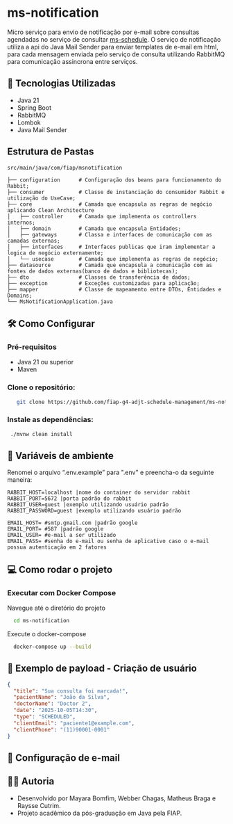 
# ms-notification

Micro serviço para envio de notificação por e-mail sobre consultas agendadas no serviço de consultar [ms-schedule](https://github.com/fiap-g4-adjt-schedule-management/ms-schedule).
O serviço de notificação utiliza a api do Java Mail Sender para enviar templates de e-mail em html, para cada mensagem enviada pelo serviço de consulta utilizando RabbitMQ para comunicação assincrona entre serviços.

## 🚀 Tecnologias Utilizadas
- Java 21
- Spring Boot
- RabbitMQ
- Lombok
- Java Mail Sender

## Estrutura de Pastas
```
src/main/java/com/fiap/msnotification

├── configuration      # Configuração dos beans para funcionamento do Rabbit; 
├── consumer           # Classe de instanciação do consumidor Rabbit e utilização do UseCase;
├── core               # Camada que encapsula as regras de negócio aplicando Clean Architecture
│   ├── controller     # Camada que implementa os controllers internos;
│   ├── domain         # Camada que encapsula Entidades;
│   ├── gateways       # Classa e interfaces de comunicação com as camadas externas;
│   ├── interfaces     # Interfaces publicas que iram implementar a logica de negócio externamente;
│   └── usecase        # Camada que implementa as regras de negócio;
├── datasource         # Camada que encapsula a comunicação com as fontes de dados externas(banco de dados e bibliotecas);
├── dto                # Classes de transferência de dados;
├── exception          # Exceções customizadas para aplicação;
├── mapper             # Classe de mapeamento entre DTOs, Entidades e Domains;
└── MsNotificationApplication.java
```
## 🛠️ Como Configurar
### Pré-requisitos
- Java 21 ou superior
- Maven

### Clone o repositório:
```bash
   git clone https://github.com/fiap-g4-adjt-schedule-management/ms-notification.git
```

### Instale as dependências:
```bash
 ./mvnw clean install
```

## 🧩 Variáveis de ambiente
Renomei o arquivo “.env.example” para ".env" e preencha-o da seguinte maneira:
```
RABBIT_HOST=localhost |nome do container do servidor rabbit
RABBIT_PORT=5672 |porta padrão do rabbit
RABBIT_USER=guest |exemplo utilizando usuário padrão
RABBIT_PASSWORD=guest |exemplo utilizando usuário padrão

EMAIL_HOST= #smtp.gmail.com |padrão google 
EMAIL_PORT= #587 |padrão google 
EMAIL_USER= #e-mail a ser utilizado
EMAIL_PASS= #senha do e-mail ou senha de aplicativo caso o e-mail possua autenticação em 2 fatores
```
## 💻 Como rodar o projeto
### Executar com Docker Compose
Navegue até o diretório do projeto
```bash
  cd ms-notification
```
Execute o docker-compose
```bash
  docker-compose up --build
```

## 🧩 Exemplo de payload - Criação de usuário
```json
{
  "title": "Sua consulta foi marcada!",
  "pacientName": "João da Silva",
  "doctorName": "Doctor 2",
  "date": "2025-10-05T14:30",
  "type": "SCHEDULED",
  "clientEmail": "paciente1@example.com",
  "clientPhone": "(11)90001-0001"
}
```

## 🧩 Configuração de e-mail

## 🧑‍💻 Autoria
- Desenvolvido por Mayara Bomfim, Webber Chagas, Matheus Braga e Raysse Cutrim.
- Projeto acadêmico da pós-graduação em Java pela FIAP.